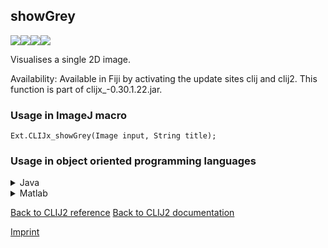 ## showGrey
<img src="images/mini_empty_logo.png"/><img src="images/mini_empty_logo.png"/><img src="images/mini_clijx_logo.png"/><img src="images/mini_empty_logo.png"/>

Visualises a single 2D image.

Availability: Available in Fiji by activating the update sites clij and clij2.
This function is part of clijx_-0.30.1.22.jar.

### Usage in ImageJ macro
```
Ext.CLIJx_showGrey(Image input, String title);
```


### Usage in object oriented programming languages



<details>

<summary>
Java
</summary>
<pre class="highlight">// init CLIJ and GPU
import net.haesleinhuepf.clijx.CLIJx;
import net.haesleinhuepf.clij.clearcl.ClearCLBuffer;
CLIJx clijx = CLIJx.getInstance();

// get input parameters
ClearCLBuffer input = clijx.push(inputImagePlus);
</pre>

<pre class="highlight">
// Execute operation on GPU
ImagePlus resultShowGrey = clijx.showGrey(input, title);
</pre>

<pre class="highlight">
// show result
System.out.println(resultShowGrey);

// cleanup memory on GPU
clijx.release(input);
</pre>

</details>



<details>

<summary>
Matlab
</summary>
<pre class="highlight">% init CLIJ and GPU
clijx = init_clatlabx();

% get input parameters
input = clijx.pushMat(input_matrix);
</pre>

<pre class="highlight">
% Execute operation on GPU
ImagePlus resultShowGrey = clijx.showGrey(input, title);
</pre>

<pre class="highlight">
% show result
System.out.println(resultShowGrey);

% cleanup memory on GPU
clijx.release(input);
</pre>

</details>



[Back to CLIJ2 reference](https://clij.github.io/clij2-docs/reference)
[Back to CLIJ2 documentation](https://clij.github.io/clij2-docs)

[Imprint](https://clij.github.io/imprint)
